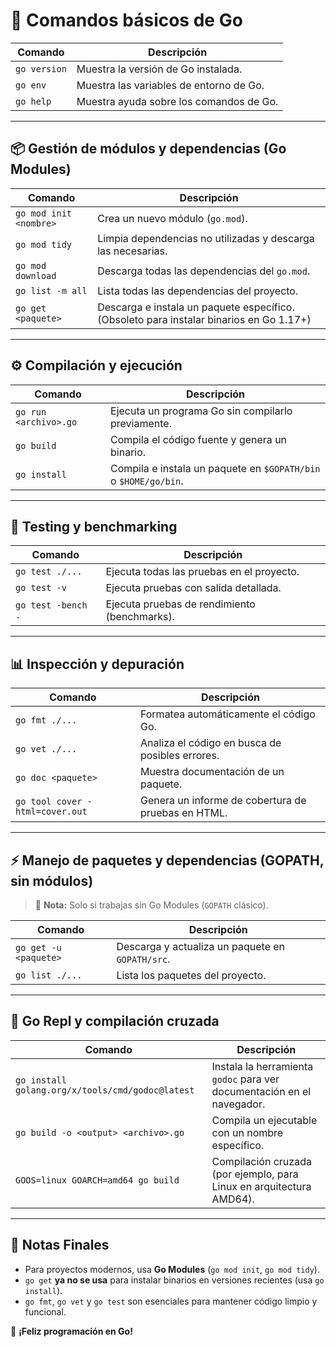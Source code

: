 # 📌 Comandos básicos de Go

| Comando           | Descripción |
|------------------|-------------|
| `go version`     | Muestra la versión de Go instalada. |
| `go env`         | Muestra las variables de entorno de Go. |
| `go help`        | Muestra ayuda sobre los comandos de Go. |

---

## 📦 Gestión de módulos y dependencias (Go Modules)

| Comando                   | Descripción |
|---------------------------|-------------|
| `go mod init <nombre>`    | Crea un nuevo módulo (`go.mod`). |
| `go mod tidy`             | Limpia dependencias no utilizadas y descarga las necesarias. |
| `go mod download`         | Descarga todas las dependencias del `go.mod`. |
| `go list -m all`          | Lista todas las dependencias del proyecto. |
| `go get <paquete>`        | Descarga e instala un paquete específico. (Obsoleto para instalar binarios en Go 1.17+) |

---

## ⚙️ Compilación y ejecución

| Comando                  | Descripción |
|--------------------------|-------------|
| `go run <archivo>.go`    | Ejecuta un programa Go sin compilarlo previamente. |
| `go build`               | Compila el código fuente y genera un binario. |
| `go install`             | Compila e instala un paquete en `$GOPATH/bin` o `$HOME/go/bin`. |

---

## 🧪 Testing y benchmarking

| Comando                 | Descripción |
|-------------------------|-------------|
| `go test ./...`        | Ejecuta todas las pruebas en el proyecto. |
| `go test -v`           | Ejecuta pruebas con salida detallada. |
| `go test -bench .`     | Ejecuta pruebas de rendimiento (benchmarks). |

---

## 📊 Inspección y depuración

| Comando                       | Descripción |
|--------------------------------|-------------|
| `go fmt ./...`                 | Formatea automáticamente el código Go. |
| `go vet ./...`                 | Analiza el código en busca de posibles errores. |
| `go doc <paquete>`             | Muestra documentación de un paquete. |
| `go tool cover -html=cover.out` | Genera un informe de cobertura de pruebas en HTML. |

---

## ⚡ Manejo de paquetes y dependencias (GOPATH, sin módulos)

> 🔹 **Nota:** Solo si trabajas sin Go Modules (`GOPATH` clásico).  

| Comando                  | Descripción |
|--------------------------|-------------|
| `go get -u <paquete>`    | Descarga y actualiza un paquete en `GOPATH/src`. |
| `go list ./...`          | Lista los paquetes del proyecto. |

---

## 🔄 Go Repl y compilación cruzada

| Comando                                              | Descripción |
|-----------------------------------------------------|-------------|
| `go install golang.org/x/tools/cmd/godoc@latest`   | Instala la herramienta `godoc` para ver documentación en el navegador. |
| `go build -o <output> <archivo>.go`                | Compila un ejecutable con un nombre específico. |
| `GOOS=linux GOARCH=amd64 go build`                 | Compilación cruzada (por ejemplo, para Linux en arquitectura AMD64). |

---

## 📢 Notas Finales

- Para proyectos modernos, usa **Go Modules** (`go mod init`, `go mod tidy`).  
- `go get` **ya no se usa** para instalar binarios en versiones recientes (usa `go install`).  
- `go fmt`, `go vet` y `go test` son esenciales para mantener código limpio y funcional.  

🚀 **¡Feliz programación en Go!**
